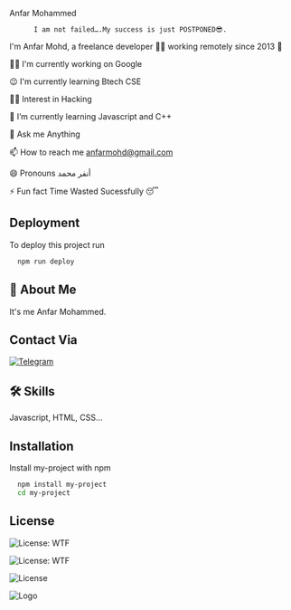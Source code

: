 
Anfar Mohammed
         
          I am not failed….My success is just POSTPONED😎.




I'm Anfar Mohd, a freelance developer 👨‍💻 working remotely since 2013 🚀

👩‍💻 I'm currently working on Google

😉 I'm currently learning Btech CSE

👯‍♀️ Interest in Hacking

🌱 I’m currently learning Javascript and C++

💬 Ask me Anything 

📫 How to reach me anfarmohd@gmail.com

😄 Pronouns أنفر محمد

⚡️ Fun fact Time Wasted Sucessfully 😴


## Deployment

To deploy this project run

```bash
  npm run deploy
```


## 🚀 About Me
It's me Anfar Mohammed. 






## Contact Via 

[![Telegram](https://img.shields.io/badge/-telegram-red?color=white&logo=telegram&logoColor=blue)](https://telegram.me/anfar_mohammed/)

## 🛠 Skills
Javascript, HTML, CSS...


## Installation

Install my-project with npm

```bash
  npm install my-project
  cd my-project
```
    
## License

![License: WTF](https://img.shields.io/badge/License-WTF-yellow.svg)

![License: WTF](https://img.shields.io/badge/License-WTF-brightgreen.svg)

![License](https://img.shields.io/badge/License-WTF-red.svg)


![Logo](https://dev-to-uploads.s3.amazonaws.com/uploads/articles/th5xamgrr6se0x5ro4g6.png)

